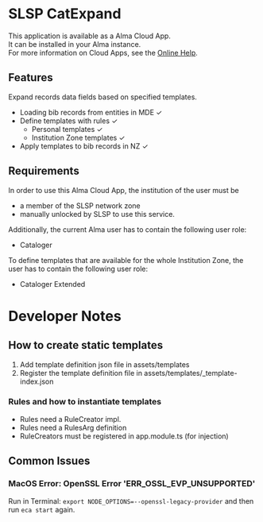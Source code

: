 # SLSP CatExpand

This application is available as a Alma Cloud App. <br>
It can be installed in your Alma instance. <br>
For more information on Cloud Apps, see the [Online Help](https://knowledge.exlibrisgroup.com/Alma/Product_Documentation/010Alma_Online_Help_(English)/050Administration/050Configuring_General_Alma_Functions/Configuring_Cloud_Apps). 

## Features
Expand records data fields based on specified templates. 

- Loading bib records from entities in MDE ✓
- Define templates with rules ✓
    - Personal templates ✓
    - Institution Zone templates ✓
- Apply templates to bib records in NZ ✓

## Requirements
In order to use this Alma Cloud App, the institution of the user must be 
- a member of the SLSP network zone 
- manually unlocked by SLSP to use this service. 

Additionally, the current Alma user has to contain the following user role: 
- Cataloger 

To define templates that are available for the whole Institution Zone, the user has to contain the following user role:
- Cataloger Extended

# Developer Notes

## How to create static templates

1. Add template definition json file in assets/templates
2. Register the template definition file in assets/templates/_template-index.json

### Rules and how to instantiate templates

- Rules need a RuleCreator impl.
- Rules need a RulesArg definition
- RuleCreators must be registered in app.module.ts (for injection)

## Common Issues

### MacOS Error: OpenSSL Error 'ERR_OSSL_EVP_UNSUPPORTED'

Run in Terminal: `export NODE_OPTIONS=--openssl-legacy-provider`
and then run `eca start` again.